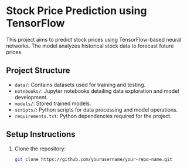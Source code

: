 # Stock Price Prediction using TensorFlow

This project aims to predict stock prices using TensorFlow-based neural networks. The model analyzes historical stock data to forecast future prices.

## Project Structure

- `data/`: Contains datasets used for training and testing.
- `notebooks/`: Jupyter notebooks detailing data exploration and model development.
- `models/`: Stored trained models.
- `scripts/`: Python scripts for data processing and model operations.
- `requirements.txt`: Python dependencies required for the project.

## Setup Instructions

1. Clone the repository:
   ```bash
   git clone https://github.com/yourusername/your-repo-name.git
